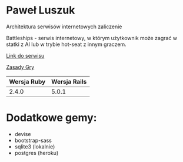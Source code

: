 # Paweł Luszuk

Architektura serwisów internetowych zaliczenie

Battleships - serwis internetowy, w którym użytkownik może zagrać w statki z AI lub w trybie hot-seat z innym graczem.

[Link do serwisu](https://asibattleships.herokuapp.com)

[Zasady Gry](https://pl.wikipedia.org/wiki/Okr%C4%99ty)


| Wersja Ruby   | Wersja Rails  |
|------------|---------|
|    2.4.0   |  5.0.1 | 

# Dodatkowe gemy:

- devise
- bootstrap-sass
- sqlite3 (lokalnie)
- postgres (heroku)
